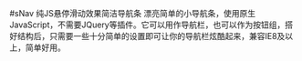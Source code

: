 #sNav 纯JS悬停滑动效果简洁导航条
漂亮简单的小导航条，使用原生JavaScript，不需要JQuery等插件。它可以用作导航栏，也可以作为按钮组，搭好结构后，只需要一些十分简单的设置即可让你的导航栏炫酷起来，兼容IE8及以上，简单好用。